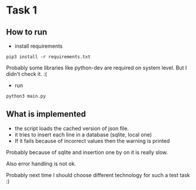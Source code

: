 # Task 1

## How to run
* install requirements 
```
pip3 install -r requirements.txt
```
Probably some libraries like python-dev are required on system level. But I didn't check it. :(

* run 
```
python3 main.py
```

## What is implemented 

* the script loads the cached version of json file.
* it tries to insert each line in a database (sqlite, local one)
* If it fails because of incorrect values then the warning is printed

Probably because of sqlite and insertion one by on it is really slow.

Also error handling is not ok. 

Probably next time I should choose different technology for such a test task :)




